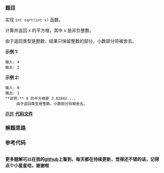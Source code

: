 ### 题目
实现 `int sqrt(int x)` 函数。

计算并返回  _x_  的平方根，其中  _x_ 是非负整数。

由于返回类型是整数，结果只保留整数的部分，小数部分将被舍去。

**示例 1:**

    
    
    输入: 4
    输出: 2
    

**示例 2:**

    
    
    输入: 8
    输出: 2
    **说明:** 8 的平方根是 2.82842..., 
         由于返回类型是整数，小数部分将被舍去。
    

[原题](https://leetcode-cn.com/problems/sqrtx/)    **[代码文件]()**


### 解题思路




### 参考代码

```go


```




**更多题解可以在我的[github](https://github.com/LZH139/leetcode_Go)上看到，每天都在持续更新，觉得还不错的话，记得点个小星星哈，谢谢啦**
